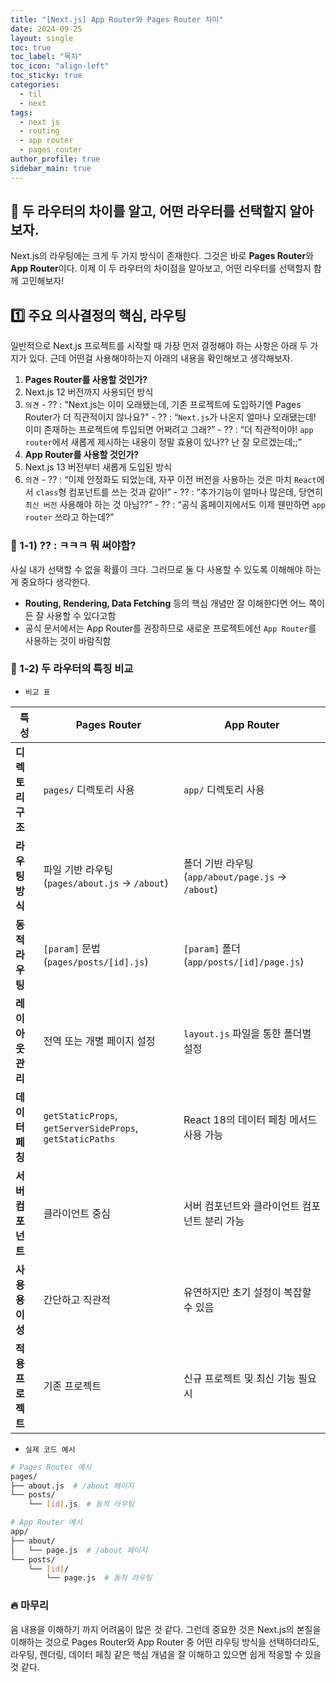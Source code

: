 ```yaml
---
title: "[Next.js] App Router와 Pages Router 차이"
date: 2024-09-25
layout: single
toc: true
toc_label: "목차"
toc_icon: "align-left"
toc_sticky: true
categories:
  - til
  - next 
tags:
  - next js
  - routing
  - app router
  - pages router
author_profile: true
sidebar_main: true
---
```


## :ledger: 두 라우터의 차이를 알고, 어떤 라우터를 선택할지 알아보자.
Next.js의 라우팅에는 크게 두 가지 방식이 존재한다. 그것은 바로 **Pages Router**와 **App Router**이다. 이제 이 두 라우터의 차이점을 알아보고, 어떤 라우터를 선택할지 함께 고민해보자!

## :one: 주요 의사결정의 핵심, 라우팅

일반적으로 Next.js 프로젝트를 시작할 때 가장 먼저 결정해야 하는 사항은 아래 두 가지가 있다. 근데 어떤걸 사용해야하는지 아래의 내용을 확인해보고 생각해보자.

1. **Pages Router를 사용할 것인가?**  
  1. Next.js 12 버전까지 사용되던 방식
  2. `의견`
    - ?? : "Next.js는 이미 오래됐는데, 기존 프로젝트에 도입하기엔 Pages Router가 더 직관적이지 않나요?"
    - ?? : “`Next.js`가 나온지 얼마나 오래됐는데! 이미 존재하는 프로젝트에 투입되면 어쩌려고 그래?”
    - ?? : “더 직관적이야! `app router`에서 새롭게 제시하는 내용이 정말 효용이 있나?? 난 잘 모르겠는데;;”
2. **App Router를 사용할 것인가?**
  1. Next.js 13 버전부터 새롭게 도입된 방식
  2. `의견`
    - ?? : “이제 안정화도 되었는데, 자꾸 이전 버전을 사용하는 것은 마치 `React`에서 `class`형 컴포넌트를 쓰는 것과 같아!”
    - ?? : “추가기능이 얼마나 많은데, 당연히 `최신 버전` 사용해야 하는 것 아님??”
    - ?? : “공식 홈페이지에서도 이제 웬만하면 `app router` 쓰라고 하는데?”

### :pushpin: 1-1) ?? : ㅋㅋㅋ 뭐 써야함?
사실 내가 선택할 수 없을 확률이 크다. 그러므로 둘 다 사용할 수 있도록 이해해야 하는게 중요하다 생각한다.

- **Routing, Rendering, Data Fetching** 등의 핵심 개념만 잘 이해한다면 어느 쪽이든 잘 사용할 수 있다고함 
- 공식 문서에서는 App Router를 권장하므로 새로운 프로젝트에선 `App Router`를 사용하는 것이 바람직함

### :pushpin: 1-2) 두 라우터의 특징 비교

- `비교 표`

| **특성** | **Pages Router** | **App Router** |
| --- | --- | --- |
| **디렉토리 구조** | `pages/` 디렉토리 사용 | `app/` 디렉토리 사용 |
| **라우팅 방식** | 파일 기반 라우팅 (`pages/about.js` -> `/about`) | 폴더 기반 라우팅 (`app/about/page.js` -> `/about`) |
| **동적 라우팅** | `[param]` 문법 (`pages/posts/[id].js`) | `[param]` 폴더 (`app/posts/[id]/page.js`) |
| **레이아웃 관리** | 전역 또는 개별 페이지 설정 | `layout.js` 파일을 통한 폴더별 설정 |
| **데이터 페칭** | `getStaticProps`, `getServerSideProps`, `getStaticPaths` | React 18의 데이터 페칭 메서드 사용 가능 |
| **서버 컴포넌트** | 클라이언트 중심 | 서버 컴포넌트와 클라이언트 컴포넌트 분리 가능 |
| **사용 용이성** | 간단하고 직관적 | 유연하지만 초기 설정이 복잡할 수 있음 |
| **적용 프로젝트** | 기존 프로젝트 | 신규 프로젝트 및 최신 기능 필요 시 |

- `실제 코드 예시`

```bash
# Pages Router 예시
pages/
├── about.js  # /about 페이지
└── posts/
    └── [id].js  # 동적 라우팅

# App Router 예시
app/
├── about/
│   └── page.js  # /about 페이지
└── posts/
    └── [id]/
        └── page.js  # 동적 라우팅
```

### :fire: 마무리
음 내용을 이해하기 까지 어려움이 많은 것 같다. 그런데 중요한 것은 Next.js의 본질을 이해하는 것으로 Pages Router와 App Router 중 어떤 라우팅 방식을 선택하더라도, 라우팅, 렌더링, 데이터 페칭 같은 핵심 개념을 잘 이해하고 있으면 쉽게 적응할 수 있을 것 같다. 